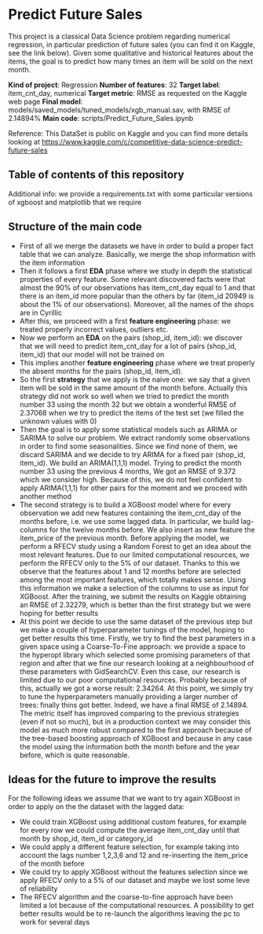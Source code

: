 # Predict Future Sales

This project is a classical Data Science problem regarding numerical regression, in particular prediction of future sales (you can find it on Kaggle, see the link below). Given some qualitative and historical features about the items, the goal is to predict how many times an item will be sold on the next month.

**Kind of project**: Regression
**Number of features**: 32
**Target label**: item_cnt_day, numerical
**Target metric**: RMSE as requested on the Kaggle web page
**Final model**: models/saved_models/tuned_models/xgb_manual.sav, with RMSE of 2.14894%
**Main code**: scripts/Predict_Future_Sales.ipynb

Reference: This DataSet is public on Kaggle and you can find more details looking at https://www.kaggle.com/c/competitive-data-science-predict-future-sales

## Table of contents of this repository
Additional info: we provide a requirements.txt with some particular versions of xgboost and matplotlib that we require


## Structure of the main code
- First of all we merge the datasets we have in order to build a proper fact table that we can analyze. Basically, we merge the shop information with the item information
- Then it follows a first **EDA** phase where we study in depth the statistical properties of every feature. Some relevant discovered facts were that almost the 90% of our observations has item_cnt_day equal to 1 and that there is an item_id more popular than the others by far (item_id 20949 is about the 1% of our observations). Moreover, all the names of the shops are in Cyrillic
- After this, we proceed with a first **feature engineering** phase: we treated properly incorrect values, outliers etc.
- Now we perform an **EDA** on the pairs (shop_id, item_id): we discover that we will need to predict item_cnt_day for a lot of pairs (shop_id, item_id) that our model will not be trained on
- This implies another **feature engineering** phase where we treat properly the absent months for the pairs (shop_id, item_id).
- So the first **strategy** that we apply is the naive one: we say that a given item will be sold in the same amount of the month before. Actually this strategy did not work so well when we tried to predict the month number 33 using the month 32 but we obtain a wonderful RMSE of 2.37068 when we try to predict the items of the test set (we filled the unknown values with 0)
- Then the goal is to apply some statistical models such as ARIMA or SARIMA to solve our problem. We extract randomly some observations in order to find some seasonalities. Since we find none of them, we discard SARIMA and we decide to try ARIMA for a fixed pair (shop_id, item_id). We build an ARIMA(1,1,1) model. Trying to predict the month number 33 using the previous 4 months, We got an RMSE of 9.372 which we consider high. Because of this, we do not feel confident to apply ARIMA(1,1,1) for other pairs for the moment and we proceed with another method
- The second strategy is to build a XGBoost model where for every observation we add new features containing the item_cnt_day of the months before, i.e. we use some lagged data. In particular, we build lag-columns for the twelve months before. We also insert as new feature the item_price of the previous month. Before applying the model, we perform a RFECV study using a Random Forest to get an idea about the most relevant features. Due to our limited computational resources, we perform the RFECV only to the 5% of our dataset. Thanks to this we observe that the features about 1 and 12 months before are selected among the most important features, which totally makes sense. Using this information we make a selection of the columns to use as input for XGBoost. After the training, we submit the results on Kaggle obtaining an RMSE of 2.32279, which is better than the first strategy but we were hoping for better results
- At this point we decide to use the same dataset of the previous step but we make a couple of hyperparameter tunings of the model, hoping to get better results this time. Firstly, we try to find the best parameters in a given space using a Coarse-To-Fine approach: we provide a space to the hyperopt library which selected some promising parameters of that region and after that we fine our research looking at a neighbourhood of these parameters with GidSearchCV. Even this case, our research is limited due to our poor computational resources. Probably because of this, actually we got a worse result: 2.34264. At this point, we simply try to tune the hyperparameters manually providing a larger number of trees: finally thins got better. Indeed, we have a final RMSE of 2.14894. The metric itself has improved comparing to the previous strategies (even if not so much), but in a production context we may consider this model as much more robust compared to the first approach because of the tree-based boosting approach of XGBoost and because in any case the model using the information both the month before and the year before, which is quite reasonable.

## Ideas for the future to improve the results
For the following ideas we assume that we want to try again XGBoost in order to apply on the the dataset with the lagged data:
- We could train XGBoost using additional custom features, for example for every row we could compute the average item_cnt_day until that month by shop_id, item_id or category_id
- We could apply a different feature selection, for example taking into account the lags number 1,2,3,6 and 12 and re-inserting the item_price of the month before
- We could try to apply XGBoost without the features selection since we apply RFECV only to a 5% of our dataset and maybe we lost some leve of reliability
- The RFECV algorithm and the coarse-to-fine approach have been limited a lot because of the computational resources. A possibility to get better results would be to re-launch the algorithms leaving the pc to work for several days